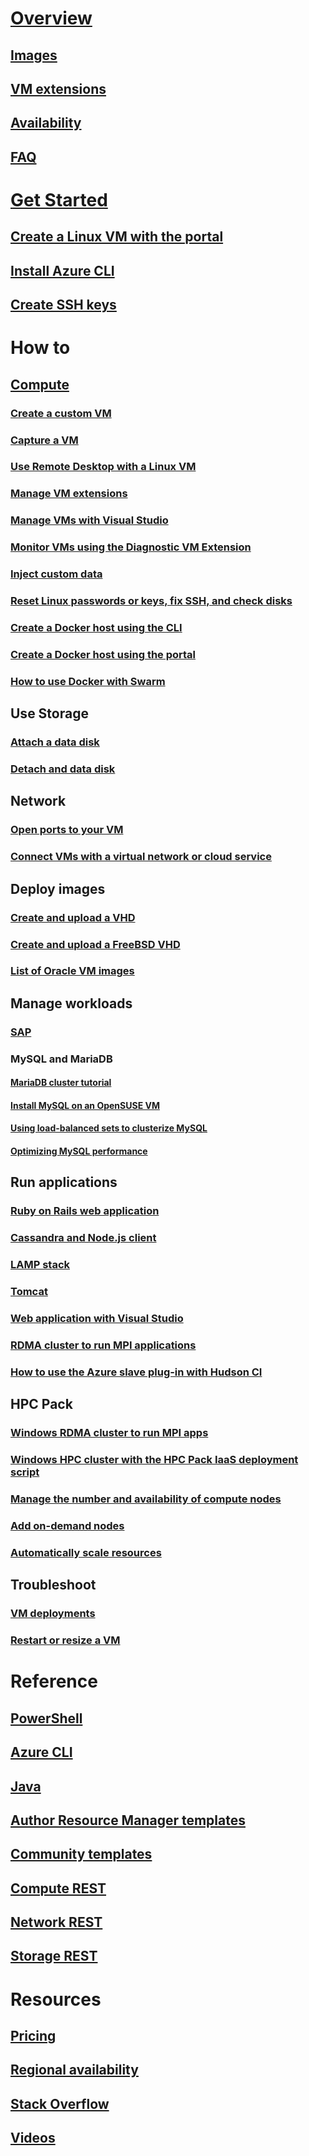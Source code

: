 # [Overview](../azure-overview.md)
## [Images](about-images.md)
## [VM extensions](agents-and-extensions.md)
## [Availability](configure-availability.md)
## [FAQ](faq.md)

# [Get Started](../opensource-links.md)
## [Create a Linux VM with the portal](createportal.md)
## [Install Azure CLI](../../../cli-install-nodejs.md)
## [Create SSH keys](../mac-create-ssh-keys.md)

# How to
## [Compute](../intro-on-azure.md)
### [Create a custom VM](create-custom.md)
### [Capture a VM](capture-image.md)
### [Use Remote Desktop with a Linux VM](remote-desktop.md)
### [Manage VM extensions](manage-extensions.md)
### [Manage VMs with Visual Studio](manage-visual-studio.md)
### [Monitor VMs using the Diagnostic VM Extension](diagnostic-extension.md)
### [Inject custom data](inject-custom-data.md)
### [Reset Linux passwords or keys, fix SSH, and check disks](reset-access.md)
### [Create a Docker host using the CLI](cli-use-docker.md)
### [Create a Docker host using the portal](portal-use-docker.md)
### [How to use Docker with Swarm](../../virtual-machines-linux-docker-swarm.md)

## Use Storage
### [Attach a data disk](attach-disk.md)
### [Detach and data disk](detach-disk.md)

## Network
### [Open ports to your VM](setup-endpoints.md)
### [Connect VMs with a virtual network or cloud service](connect-vms.md)

## Deploy images
### [Create and upload a VHD](create-upload-vhd.md)
### [Create and upload a FreeBSD VHD](freebsd-create-upload-vhd.md)
### [List of Oracle VM images](oracle-images.md)

## Manage workloads
### [SAP](sap-get-started.md)
### MySQL and MariaDB
#### [MariaDB cluster tutorial](mariadb-mysql-cluster.md)
#### [Install MySQL on an OpenSUSE VM](mysql-on-opensuse.md)
#### [Using load-balanced sets to clusterize MySQL](mysql-cluster.md)
#### [Optimizing MySQL performance](optimize-mysql.md)

## Run applications
### [Ruby on Rails web application](virtual-machines-linux-classic-ruby-rails-web-app.md)
### [Cassandra and Node.js client](cassandra-nodejs.md)
### [LAMP stack](lamp-script.md)
### [Tomcat](setup-tomcat.md)
### [Web application with Visual Studio](web-app-visual-studio.md)
### [RDMA cluster to run MPI applications](rdma-cluster.md)
### [How to use the Azure slave plug-in with Hudson CI](../../virtual-machines-azure-slave-plugin-for-hudson.md)


## HPC Pack
### [Windows RDMA cluster to run MPI apps](hpcpack-cluster.md)
### [Windows HPC cluster with the HPC Pack IaaS deployment script](hpcpack-cluster-starccm.md)
### [Manage the number and availability of compute nodes](hpcpack-cluster-powershell-script.md)
### [Add on-demand nodes](hpcpack-cluster-openfoam.md)
### [Automatically scale resources](hpcpack-cluster-namd.md)

## Troubleshoot
### [VM deployments](troubleshoot-deployment-new-vm.md)
### [Restart or resize a VM](restart-resize-error-troubleshooting.md)

# Reference
## [PowerShell](/powershell/azureps-cmdlets-docs)
## [Azure CLI](/cli/azure/vm)
## [Java](/java/api)
## [Author Resource Manager templates](../../../azure-resource-manager/resource-group-authoring-templates.md?toc=%2fazure%2fvirtual-machines%2flinux%2ftoc.json)
## [Community templates](https://azure.microsoft.com/documentation/templates)
## [Compute REST](/rest/api/compute)
## [Network REST](/rest/api)
## [Storage REST](/rest/api/storageservices)


# Resources
## [Pricing](https://azure.microsoft.com/pricing/details/virtual-machines/#Linux)
## [Regional availability](https://azure.microsoft.com/regions/services)
## [Stack Overflow](http://stackoverflow.com/questions/tagged/azure-virtual-machine)
## [Videos](https://azure.microsoft.com/documentation/videos/index/?services=virtual-machines)
